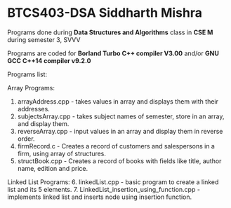 # BTCS403-DSA Siddharth Mishra
Programs done during **Data Structures and Algorithms** class in **CSE M** during semester 3, SVVV

Programs are coded for **Borland Turbo C++ compiler V3.00** and/or **GNU GCC C++14 compiler v9.2.0**

Programs list: 

Array Programs: 

1. arrayAddress.cpp - takes values in array and displays them with their addresses.
2. subjectsArray.cpp - takes subject names of semester, store in an array, and display them.
3. reverseArray.cpp - input values in an array and display them in reverse order.
4. firmRecord.c - Creates a record of customers and salespersons in a firm, using array of structures.
5. structBook.cpp - Creates a record of books with fields like title, author name, edition and price.

Linked List Programs: 
6. linkedList.cpp - basic program to create a linked list and its 5 elements.
7. LinkedList_insertion_using_function.cpp - implements linked list and inserts node using insertion function.
